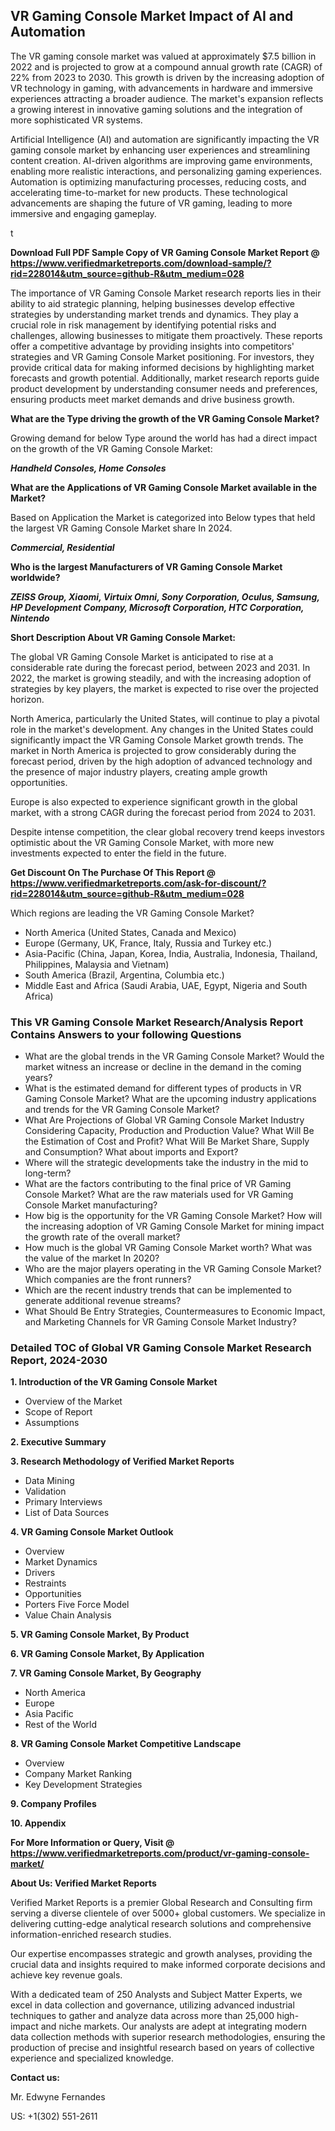 <h2>VR Gaming Console Market Impact of AI and Automation</h2><p>The VR gaming console market was valued at approximately $7.5 billion in 2022 and is projected to grow at a compound annual growth rate (CAGR) of 22% from 2023 to 2030. This growth is driven by the increasing adoption of VR technology in gaming, with advancements in hardware and immersive experiences attracting a broader audience. The market's expansion reflects a growing interest in innovative gaming solutions and the integration of more sophisticated VR systems.</p><p>Artificial Intelligence (AI) and automation are significantly impacting the VR gaming console market by enhancing user experiences and streamlining content creation. AI-driven algorithms are improving game environments, enabling more realistic interactions, and personalizing gaming experiences. Automation is optimizing manufacturing processes, reducing costs, and accelerating time-to-market for new products. These technological advancements are shaping the future of VR gaming, leading to more immersive and engaging gameplay.</p>t</p><p id="" class=""><strong>Download Full PDF Sample Copy of VR Gaming Console Market Report @ <a href="https://www.verifiedmarketreports.com/download-sample/?rid=228014&utm_source=github-R&utm_medium=028" target="_blank">https://www.verifiedmarketreports.com/download-sample/?rid=228014&utm_source=github-R&utm_medium=028</a></strong></p><p>The importance of&nbsp;VR Gaming Console Market research reports lies in their ability to aid strategic planning, helping businesses develop effective strategies by understanding market trends and dynamics. They play a crucial role in risk management by identifying potential risks and challenges, allowing businesses to mitigate them proactively. These reports offer a competitive advantage by providing insights into competitors' strategies and VR Gaming Console Market positioning. For investors, they provide critical data for making informed decisions by highlighting market forecasts and growth potential. Additionally, market research reports guide product development by understanding consumer needs and preferences, ensuring products meet market demands and drive business growth.</p><p><strong>What are the&nbsp;Type driving the growth of the VR Gaming Console Market?</strong></p><p id="" class="">Growing demand for below Type around the world has had a direct impact on the growth of the VR Gaming Console Market:</p><em><strong>Handheld Consoles, Home Consoles</strong></em></p><strong>What are the&nbsp;Applications&nbsp;of VR Gaming Console Market available in the Market?</strong></p><p id="" class="">Based on Application the Market is categorized into Below types that held the largest VR Gaming Console Market share In 2024.</p><em><strong>Commercial, Residential</strong></em></p><strong>Who is the largest Manufacturers of VR Gaming Console Market worldwide?</strong></p><p><em><strong>ZEISS Group, Xiaomi, Virtuix Omni, Sony Corporation, Oculus, Samsung, HP Development Company, Microsoft Corporation, HTC Corporation, Nintendo</strong></em></p><p id="" class=""><strong>Short Description About VR Gaming Console Market:</strong></p><p>The global VR Gaming Console Market is anticipated to rise at a considerable rate during the forecast period, between 2023 and 2031. In 2022, the market is growing steadily, and with the increasing adoption of strategies by key players, the market is expected to rise over the projected horizon.</p><p>North America, particularly the United States, will continue to play a pivotal role in the market's development. Any changes in the United States could significantly impact the VR Gaming Console Market growth trends. The market in North America is projected to grow considerably during the forecast period, driven by the high adoption of advanced technology and the presence of major industry players, creating ample growth opportunities.</p><p>Europe is also expected to experience significant growth in the global market, with a strong CAGR during the forecast period from 2024 to 2031.</p><p>Despite intense competition, the clear global recovery trend keeps investors optimistic about the VR Gaming Console Market, with more new investments expected to enter the field in the future.</p><p id="" class=""><strong>Get Discount On The Purchase Of This Report @ <a href="https://www.verifiedmarketreports.com/ask-for-discount/?rid=228014&utm_source=github-R&utm_medium=028" target="_blank">https://www.verifiedmarketreports.com/ask-for-discount/?rid=228014&utm_source=github-R&utm_medium=028</a></strong></p>Which regions are leading the VR Gaming Console Market?</p><ul><li>North America (United States, Canada and Mexico)</li><li>Europe (Germany, UK, France, Italy, Russia and Turkey etc.)</li><li>Asia-Pacific (China, Japan, Korea, India, Australia, Indonesia, Thailand, Philippines, Malaysia and Vietnam)</li><li>South America (Brazil, Argentina, Columbia etc.)</li><li>Middle East and Africa (Saudi Arabia, UAE, Egypt, Nigeria and South Africa)</li></ul><h3 id="" class="">This VR Gaming Console Market Research/Analysis Report Contains Answers to your following Questions</h3><ul><li>What are the global trends in the VR Gaming Console Market? Would the market witness an increase or decline in the demand in the coming years?</li><li>What is the estimated demand for different types of products in VR Gaming Console Market? What are the upcoming industry applications and trends for the VR Gaming Console Market?</li><li>What Are Projections of Global VR Gaming Console Market Industry Considering Capacity, Production and Production Value? What Will Be the Estimation of Cost and Profit? What Will Be Market Share, Supply and Consumption? What about imports and Export?</li><li>Where will the strategic developments take the industry in the mid to long-term?</li><li>What are the factors contributing to the final price of VR Gaming Console Market? What are the raw materials used for VR Gaming Console Market manufacturing?</li><li>How big is the opportunity for the VR Gaming Console Market? How will the increasing adoption of VR Gaming Console Market for mining impact the growth rate of the overall market?</li><li>How much is the global VR Gaming Console Market worth? What was the value of the market In 2020?</li><li>Who are the major players operating in the VR Gaming Console Market? Which companies are the front runners?</li><li>Which are the recent industry trends that can be implemented to generate additional revenue streams?</li><li>What Should Be Entry Strategies, Countermeasures to Economic Impact, and Marketing Channels for VR Gaming Console Market Industry?</li></ul><h3 id="" class="">Detailed TOC of Global VR Gaming Console Market Research Report, 2024-2030</h3><p id="" class=""><strong>1. Introduction of the VR Gaming Console Market</strong></p><ul><li>Overview of the Market</li><li>Scope of Report</li><li>Assumptions</li></ul><p id="" class=""><strong>2. Executive Summary</strong></p><p id="" class=""><strong>3. Research Methodology of Verified Market Reports</strong></p><ul><li>Data Mining</li><li>Validation</li><li>Primary Interviews</li><li>List of Data Sources</li></ul><p id="" class=""><strong>4. VR Gaming Console Market Outlook</strong></p><ul><li>Overview</li><li>Market Dynamics</li><li>Drivers</li><li>Restraints</li><li>Opportunities</li><li>Porters Five Force Model</li><li>Value Chain Analysis</li></ul><p id="" class=""><strong>5. VR Gaming Console Market, By Product</strong></p><p id="" class=""><strong>6. VR Gaming Console Market, By Application</strong></p><p id="" class=""><strong>7. VR Gaming Console Market, By Geography</strong></p><ul><li>North America</li><li>Europe</li><li>Asia Pacific</li><li>Rest of the World</li></ul><p id="" class=""><strong>8. VR Gaming Console Market Competitive Landscape</strong></p><ul><li>Overview</li><li>Company Market Ranking</li><li>Key Development Strategies</li></ul><p id="" class=""><strong>9. Company Profiles</strong></p><p id="" class=""><strong>10. Appendix</strong></p><p id="" class=""><strong>For More Information or Query, Visit @ <a href="https://www.verifiedmarketreports.com/product/vr-gaming-console-market/" target="_blank">https://www.verifiedmarketreports.com/product/vr-gaming-console-market/</a></strong></p><p id="" class=""><strong>About Us: Verified Market Reports</strong></p><p id="" class="">Verified Market Reports is a premier Global Research and Consulting firm serving a diverse clientele of over 5000+ global customers. We specialize in delivering cutting-edge analytical research solutions and comprehensive information-enriched research studies.</p><p id="" class="">Our expertise encompasses strategic and growth analyses, providing the crucial data and insights required to make informed corporate decisions and achieve key revenue goals.</p><p id="" class="">With a dedicated team of 250 Analysts and Subject Matter Experts, we excel in data collection and governance, utilizing advanced industrial techniques to gather and analyze data across more than 25,000 high-impact and niche markets. Our analysts are adept at integrating modern data collection methods with superior research methodologies, ensuring the production of precise and insightful research based on years of collective experience and specialized knowledge.</p><p id="" class=""><strong>Contact us:</strong></p><p id="" class="">Mr. Edwyne Fernandes</p><p id="" class="">US: +1(302) 551-2611</p>